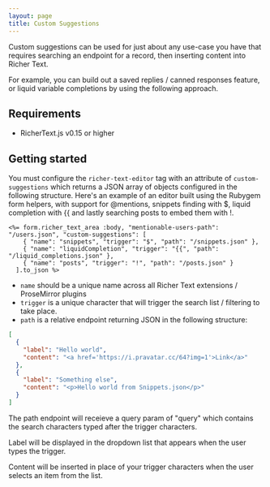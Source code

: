```yaml
---
layout: page
title: Custom Suggestions
---
```


Custom suggestions can be used for just about any use-case you have that requires searching an endpoint for a record, then inserting content into Richer Text.

For example, you can build out a saved replies / canned responses feature, or liquid variable completions by using the following approach.

## Requirements

- RicherText.js v0.15 or higher

## Getting started

You must configure the `richer-text-editor` tag with an attribute of `custom-suggestions` which returns a JSON array of objects configured in the following structure.
Here's an example of an editor built using the Rubygem form helpers, with support for @mentions, snippets finding with $, liquid completion with {{ and lastly searching posts to embed them with !.

<pre><code>&lt;%= form.richer_text_area :body, "mentionable-users-path": "/users.json", "custom-suggestions": [
    { "name": "snippets", "trigger": "$", "path": "/snippets.json" },
    { "name": "liquidCompletion", "trigger": "{{", "path": "/liquid_completions.json" },
    { "name": "posts", "trigger": "!", "path": "/posts.json" }
  ].to_json %&gt;
</code></pre>

- `name` should be a unique name across all Richer Text extensions / ProseMirror plugins
- `trigger` is a unique character that will trigger the search list / filtering to take place.
- `path` is a relative endpoint returning JSON in the following structure:

```json
[
  {
    "label": "Hello world",
    "content": "<a href='https://i.pravatar.cc/64?img=1'>Link</a>"
  },
  {
    "label": "Something else",
    "content": "<p>Hello world from Snippets.json</p>"
  }
]
```

The path endpoint will receieve a query param of "query" which contains the search characters typed after the trigger characters.

Label will be displayed in the dropdown list that appears when the user types the trigger.

Content will be inserted in place of your trigger characters when the user selects an item from the list.

